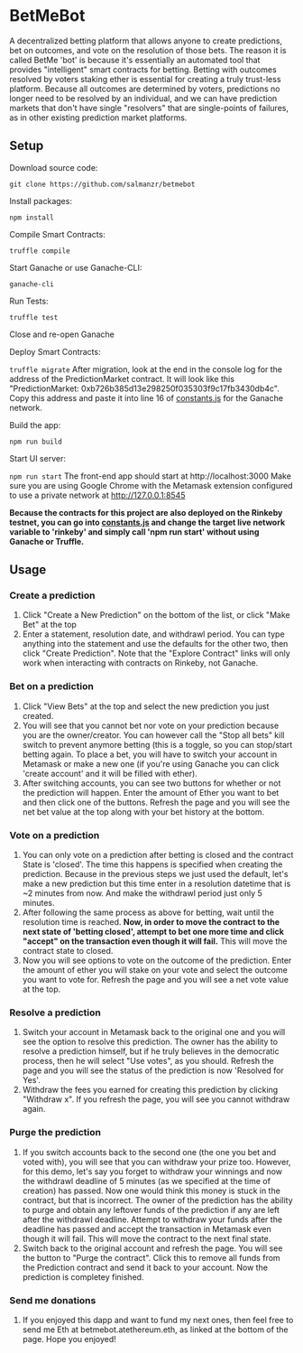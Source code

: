 # BetMeBot
A decentralized betting platform that allows anyone to create predictions, bet on outcomes, and vote on the resolution of those bets.
The reason it is called BetMe 'bot' is because it's essentially an automated tool that provides "intelligent" smart contracts for betting.
Betting with outcomes resolved by voters staking ether is essential for creating a truly trust-less platform. Because all outcomes are
determined by voters, predictions no longer need to be resolved by an individual, and we can have prediction markets that don't have single 
"resolvers" that are single-points of failures, as in other existing prediction market platforms.

## Setup

Download source code:

```git clone https://github.com/salmanzr/betmebot```

Install packages:

```npm install```

Compile Smart Contracts:

```truffle compile```

Start Ganache or use Ganache-CLI:

```ganache-cli```

Run Tests:

```truffle test```

Close and re-open Ganache

Deploy Smart Contracts:

```truffle migrate```
After migration, look at the end in the console log for the address of the PredictionMarket contract. It will look like this "PredictionMarket: 0xb726b385d13e298250f035303f9c17fb3430db4c".
Copy this address and paste it into line 16 of [constants.js](https://github.com/salmanzr/betmebot/master/src/constants.js) for the Ganache network.

Build the app:

```npm run build```

Start UI server:

```npm run start```
The front-end app should start at http://localhost:3000
Make sure you are using Google Chrome with the Metamask extension configured to use a private network at http://127.0.0.1:8545

**Because the contracts for this project are also deployed on the Rinkeby testnet, you can go into [constants.js](https://github.com/salmanzr/betmebot/master/src/constants.js) and change the target live network variable to 'rinkeby' and simply call 
'npm run start' without using Ganache or Truffle.**


## Usage

### Create a prediction

1. Click "Create a New Prediction" on the bottom of the list, or click "Make Bet" at the top
2. Enter a statement, resolution date, and withdrawl period. You can type anything into the statement and use the defaults for the other two, then click "Create Prediction". Note that the "Explore Contract" links will only work when interacting with contracts on Rinkeby, not Ganache.

### Bet on a prediction

1. Click "View Bets" at the top and select the new prediction you just created.
2. You will see that you cannot bet nor vote on your prediction because you are the owner/creator. You can however call the "Stop all bets" kill switch to prevent anymore betting (this is a toggle, so you can stop/start betting again. To place a bet, you will have to switch your account in Metamask or make a new one (if you're using Ganache you can click 'create account' and it will be filled with ether). 
3. After switching accounts, you can see two buttons for whether or not the prediction will happen. Enter the amount of Ether you want to bet and then click one of the buttons. Refresh the page and you will see the net bet value at the top along with your bet history at the bottom.

### Vote on a prediction

1. You can only vote on a prediction after betting is closed and the contract State is 'closed'. The time this happens is specified when creating the prediction. Because in the previous steps we just used the default, let's make a new prediction but this time enter in a resolution datetime that is ~2 minutes from now. And make the withdrawl period just only 5 minutes.
2. After following the same process as above for betting, wait until the resolution time is reached. **Now, in order to move the contract to the next state of 'betting closed', attempt to bet one more time and click "accept" on the transaction even though it will fail.**  This will move the contract state to closed.
3. Now you will see options to vote on the outcome of the prediction. Enter the amount of ether you will stake on your vote and select the outcome you want to vote for. Refresh the page and you will see a net vote value at the top.

### Resolve a prediction

1. Switch your account in Metamask back to the original one and you will see the option to resolve this prediction. The owner has the ability to resolve a prediction himself, but if he truly believes in the democratic process, then he will select "Use votes", as you should. Refresh the page and you will see the status of the prediction is now 'Resolved for Yes'. 
2. Withdraw the fees you earned for creating this prediction by clicking "Withdraw x". If you refresh the page, you will see you cannot withdraw again.

### Purge the prediction

1. If you switch accounts back to the second one (the one you bet and voted with), you will see that you can withdraw your prize too. However, for this demo, let's say you forget to withdraw your winnings and now the withdrawl deadline of 5 minutes (as we specified at the time of creation) has passed. Now one would think this money is stuck in the contract, but that is incorrect. The owner of the prediction has the ability to purge and obtain any leftover funds of the prediction if any are left after the withdrawl deadline. Attempt to withdraw your funds after the deadline has passed and accept the transaction in Metamask even though it will fail. This will move the contract to the next final state.
2. Switch back to the original account and refresh the page. You will see the button to "Purge the contract". Click this to remove all funds from the Prediction contract and send it back to your account. Now the prediction is completey finished.

### Send me donations

1. If you enjoyed this dapp and want to fund my next ones, then feel free to send me Eth at betmebot.atethereum.eth, as linked at the bottom of the page. Hope you enjoyed!

